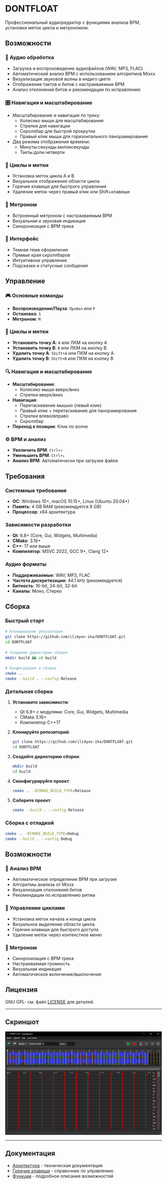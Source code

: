 # DONTFLOAT

Профессиональный аудиоредактор с функциями анализа BPM, установки меток цикла и метрономом.

## Возможности

### 🎵 Аудио обработка
- Загрузка и воспроизведение аудиофайлов (WAV, MP3, FLAC)
- Автоматический анализ BPM с использованием алгоритмов Mixxx
- Визуализация звуковой волны в индиго цвете
- Отображение тактов и битов с настраиваемым BPM
- Анализ отклонений битов и рекомендации по исправлению

### 🎛️ Навигация и масштабирование
- Масштабирование и навигация по треку:
  - Колесико мыши для масштабирования
  - Стрелки для навигации
  - Скроллбар для быстрой прокрутки
  - Правый клик мыши для горизонтального панорамирования
- Два режима отображения времени:
  - Минуты:секунды.миллисекунды
  - Такты.доли.четверти

### 🔄 Циклы и метки
- Установка меток цикла A и B
- Визуальное отображение области цикла
- Горячие клавиши для быстрого управления
- Удаление меток через правый клик или Shift+клавиши

### 🎼 Метроном
- Встроенный метроном с настраиваемым BPM
- Визуальная и звуковая индикация
- Синхронизация с BPM трека

### 🎨 Интерфейс
- Темная тема оформления
- Прямые края скроллбаров
- Интуитивное управление
- Подсказки и статусные сообщения

## Управление

### 🎮 Основные команды
- **Воспроизведение/Пауза**: `Пробел` или `P`
- **Остановка**: `S`
- **Метроном**: `M`

### 🎯 Циклы и метки
- **Установить точку A**: `A` или ЛКМ на кнопку A
- **Установить точку B**: `B` или ЛКМ на кнопку B
- **Удалить точку A**: `Shift+A` или ПКМ на кнопку A
- **Удалить точку B**: `Shift+B` или ПКМ на кнопку B

### 🔍 Навигация и масштабирование
- **Масштабирование**: 
  - Колесико мыши вверх/вниз
  - Стрелки вверх/вниз
- **Навигация**:
  - Перетаскивание мышью (левый клик)
  - Правый клик + перетаскивание для панорамирования
  - Стрелки влево/вправо
  - Скроллбар
- **Переход к позиции**: Клик по волне

### ⚙️ BPM и анализ
- **Увеличить BPM**: `Ctrl+↑`
- **Уменьшить BPM**: `Ctrl+↓`
- **Анализ BPM**: Автоматически при загрузке файла

## Требования

### Системные требования
- **ОС**: Windows 10+, macOS 10.15+, Linux (Ubuntu 20.04+)
- **Память**: 4 GB RAM (рекомендуется 8 GB)
- **Процессор**: x64 архитектура

### Зависимости разработки
- **Qt**: 6.8+ (Core, Gui, Widgets, Multimedia)
- **CMake**: 3.16+
- **C++**: 17 или выше
- **Компилятор**: MSVC 2022, GCC 9+, Clang 12+

### Аудио форматы
- **Поддерживаемые**: WAV, MP3, FLAC
- **Частота дискретизации**: 44.1 kHz (рекомендуется)
- **Битность**: 16-bit, 24-bit, 32-bit
- **Каналы**: Моно, Стерео

## Сборка

### Быстрый старт
```bash
# Клонирование репозитория
git clone https://github.com/ili4yov-ika/DONTFLOAT.git
cd DONTFLOAT

# Создание директории сборки
mkdir build && cd build

# Конфигурация и сборка
cmake ..
cmake --build . --config Release
```

### Детальная сборка

1. **Установите зависимости**:
   - Qt 6.8+ с модулями: Core, Gui, Widgets, Multimedia
   - CMake 3.16+
   - Компилятор C++17

2. **Клонируйте репозиторий**:
   ```bash
   git clone https://github.com/ili4yov-ika/DONTFLOAT.git
   cd DONTFLOAT
   ```

3. **Создайте директорию сборки**:
   ```bash
   mkdir build
   cd build
   ```

4. **Сконфигурируйте проект**:
   ```bash
   cmake .. -DCMAKE_BUILD_TYPE=Release
   ```

5. **Соберите проект**:
   ```bash
   cmake --build . --config Release
   ```

### Сборка с отладкой
```bash
cmake .. -DCMAKE_BUILD_TYPE=Debug
cmake --build . --config Debug
```

## Возможности

### 🎵 Анализ BPM
- Автоматическое определение BPM при загрузке
- Алгоритмы анализа от Mixxx
- Визуализация отклонений битов
- Рекомендации по исправлению ритма

### 🔄 Управление циклами
- Установка меток начала и конца цикла
- Визуальное выделение области цикла
- Горячие клавиши для быстрого доступа
- Удаление меток через контекстное меню

### 🎼 Метроном
- Синхронизация с BPM трека
- Настраиваемая громкость
- Визуальная индикация
- Автоматическое включение/выключение

## Лицензия

GNU GPL- см. файл [LICENSE](LICENSE) для деталей.

---

## Скриншот

![Main Interface](docs/main_ui.png)

---

## Документация

- [Архитектура](docs/architecture.md) - техническая документация
- [Горячие клавиши](docs/shortcuts.md) - справочник по управлению
- [Функции](docs/features.md) - подробное описание возможностей

